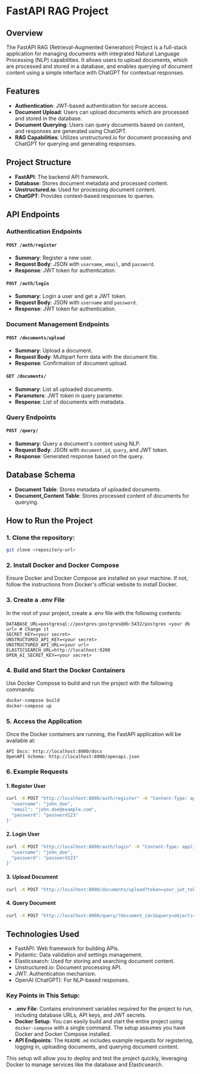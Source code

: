 # FastAPI RAG Project

## Overview

The FastAPI RAG (Retrieval-Augmented Generation) Project is a full-stack application for managing documents with integrated Natural Language Processing (NLP) capabilities. It allows users to upload documents, which are processed and stored in a database, and enables querying of document content using a simple interface with ChatGPT for contextual responses.

## Features

- **Authentication**: JWT-based authentication for secure access.
- **Document Upload**: Users can upload documents which are processed and stored in the database.
- **Document Querying**: Users can query documents based on content, and responses are generated using ChatGPT.
- **RAG Capabilities**: Utilizes unstructured.io for document processing and ChatGPT for querying and generating responses.

## Project Structure

- **FastAPI**: The backend API framework.
- **Database**: Stores document metadata and processed content.
- **Unstructured.io**: Used for processing document content.
- **ChatGPT**: Provides context-based responses to queries.

## API Endpoints

### Authentication Endpoints

#### `POST /auth/register`

- **Summary**: Register a new user.
- **Request Body**: JSON with `username`, `email`, and `password`.
- **Response**: JWT token for authentication.

#### `POST /auth/login`

- **Summary**: Login a user and get a JWT token.
- **Request Body**: JSON with `username` and `password`.
- **Response**: JWT token for authentication.

### Document Management Endpoints

#### `POST /documents/upload`

- **Summary**: Upload a document.
- **Request Body**: Multipart form data with the document file.
- **Response**: Confirmation of document upload.

#### `GET /documents/`

- **Summary**: List all uploaded documents.
- **Parameters**: JWT token in query parameter.
- **Response**: List of documents with metadata.

### Query Endpoints

#### `POST /query/`

- **Summary**: Query a document's content using NLP.
- **Request Body**: JSON with `document_id`, `query`, and JWT token.
- **Response**: Generated response based on the query.

## Database Schema

- **Document Table**: Stores metadata of uploaded documents.
- **Document_Content Table**: Stores processed content of documents for querying.

## How to Run the Project

### 1. Clone the repository:

```bash
git clone <repository-url>
```

### 2. Install Docker and Docker Compose

Ensure Docker and Docker Compose are installed on your machine. If not, follow the instructions from Docker's official website to install Docker.

### 3. Create a .env File

In the root of your project, create a .env file with the following contents:

```env
DATABASE_URL=postgresql://postgres:postgres@db:5432/postgres <your db url> # Change it
SECRET_KEY=<your secret>
UNSTRUCTURED_API_KEY=<your secret>
UNSTRUCTURED_API_URL=<your url>
ELASTICSEARCH_URL=http://localhost:9200
OPEN_AI_SECRET_KEY=<your secret>
```

### 4. Build and Start the Docker Containers

Use Docker Compose to build and run the project with the following commands:

```bash
docker-compose build
docker-compose up
```

### 5. Access the Application

Once the Docker containers are running, the FastAPI application will be available at:

    API Docs: http://localhost:8000/docs
    OpenAPI Schema: http://localhost:8000/openapi.json

### 6. Example Requests

#### 1. Register User

```bash
curl -X POST "http://localhost:8000/auth/register" -H "Content-Type: application/json" -d '{
  "username": "john_doe",
  "email": "john.doe@example.com",
  "password": "password123"
}'
```

#### 2. Login User

```bash
curl -X POST "http://localhost:8000/auth/login" -H "Content-Type: application/json" -d '{
  "username": "john_doe",
  "password": "password123"
}'
```

#### 3. Upload Document

```bash
curl -X POST "http://localhost:8000/documents/upload?token=your_jwt_token" -H "Content-Type: multipart/form-data" -F "file=@path/to/document.pdf"
```

#### 4. Query Document

```bash
curl -X POST "http://localhost:8000/query/?document_id=1&query=objective&token=your_jwt_token"
```

## Technologies Used

- FastAPI: Web framework for building APIs.
- Pydantic: Data validation and settings management.
- Elasticsearch: Used for storing and searching document content.
- Unstructured.io: Document processing API.
- JWT: Authentication mechanism.
- OpenAI (ChatGPT): For NLP-based responses.

### Key Points in This Setup:

- **.env File**: Contains environment variables required for the project to run, including database URLs, API keys, and JWT secrets.
- **Docker Setup**: You can easily build and start the entire project using `docker-compose` with a single command. The setup assumes you have Docker and Docker Compose installed.
- **API Endpoints**: The `README.md` includes example requests for registering, logging in, uploading documents, and querying document content.

This setup will allow you to deploy and test the project quickly, leveraging Docker to manage services like the database and Elasticsearch.
